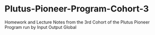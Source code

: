 # Plutus-Pioneer-Program-Cohort-3
Homework and Lecture Notes from the 3rd Cohort of the Plutus Pioneer Program run by Input Output Global
